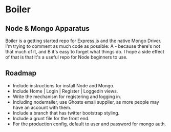 # Boiler
## Node & Mongo Apparatus 

Boiler is a getting started repo for Express.js and the native Mongo Driver. I'm trying to comment as much code as possible: A - because there's not that much of it, and B it's easy to forget what things do. I hope a side effect of that is that it's a useful repo for Node beginners to use.

## Roadmap
 - Include instructions for install Node and Mongo.
 - Include Home | Login | Register | Loggedin views.
 - Write the mechanism for registering and logging in.
 - Including nodemailer, use Ghosts email supplier, as more people may have an account with them.
 - Include a branch that has twitter bootstrap styling.
 - Include a grunt file for the front end.
 - For the production config, default to user and password for mongo auth.
